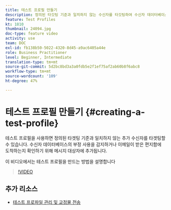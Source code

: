 ```yaml
---
title: 테스트 프로필 만들기
description: 정의된 타깃팅 기준과 일치하지 않는 수신자를 타깃팅하여 수신자 데이터베이스의 부정 사용을 감지하거나 이메일이 받은 편지함에 도착하도록 하는 방법을 알아봅니다.
feature: Test Profiles
kt: 1810
thumbnail: 24094.jpg
doc-type: feature video
activity: use
team: DOC
exl-id: fb138b50-5022-4320-8d45-a9ac6405a44e
role: Business Practitioner
level: Beginner, Intermediate
translation-type: tm+mt
source-git-commit: 5d2bc8bd3a3a0fdb5e2f1ef75af2ab60b8f6abc8
workflow-type: tm+mt
source-wordcount: '109'
ht-degree: 47%

---
```


# 테스트 프로필 만들기 {#creating-a-test-profile}

테스트 프로필을 사용하면 정의된 타겟팅 기준과 일치하지 않는 추가 수신자를 타겟팅할 수 있습니다. 수신자 데이터베이스의 부정 사용을 감지하거나 이메일이 받은 편지함에 도착하는지 확인하기 위해 메시지 대상자에 추가됩니다.

이 비디오에서는 테스트 프로필을 만드는 방법을 설명합니다

>[!VIDEO](https://video.tv.adobe.com/v/24094?quality=12)

## 추가 리소스

* [테스트 프로파일 관리 및 교정물 전송](https://docs.adobe.com/content/help/en/campaign-standard/using/testing-and-sending/preparing-and-testing-messages/managing-test-profiles-and-sending-proofs.html)
